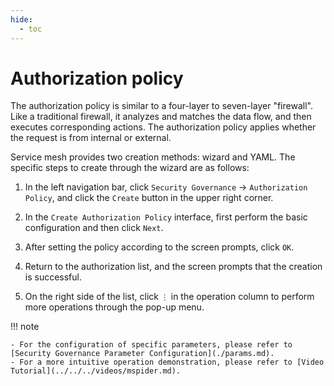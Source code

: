 ```yaml
---
hide:
  - toc
---
```


# Authorization policy

The authorization policy is similar to a four-layer to seven-layer "firewall". Like a traditional firewall, it analyzes and matches the data flow, and then executes corresponding actions. The authorization policy applies whether the request is from internal or external.

Service mesh provides two creation methods: wizard and YAML. The specific steps to create through the wizard are as follows:

1. In the left navigation bar, click `Security Governance` -> `Authorization Policy`, and click the `Create` button in the upper right corner.

    

2. In the `Create Authorization Policy` interface, first perform the basic configuration and then click `Next`.

    

3. After setting the policy according to the screen prompts, click `OK`.

    

4. Return to the authorization list, and the screen prompts that the creation is successful.

    

5. On the right side of the list, click `⋮` in the operation column to perform more operations through the pop-up menu.

    

!!! note

    - For the configuration of specific parameters, please refer to [Security Governance Parameter Configuration](./params.md).
    - For a more intuitive operation demonstration, please refer to [Video Tutorial](../../../videos/mspider.md).